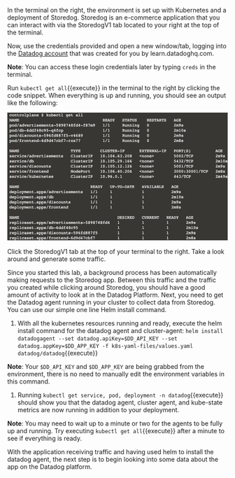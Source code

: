 In the terminal on the right, the environment is set up with Kubernetes and a deployment of Storedog. Storedog is an e-commerce application that you can interact with via the StoredogV1 tab located to your right at the top of the terminal.

Now, use the credentials provided and open a new window/tab, logging into the [Datadog account](https://app.datadoghq.com/account/login) that was created for you by learn.datadoghq.com. 

**Note**: You can access these login credentials later by typing `creds` in the terminal.

Run `kubectl get all`{{execute}} in the terminal to the right by clicking the code snippet. When everything is up and running, you should see an output like the following:

![Up and Running](./assets/up_and_running.png)

Click the StoredogV1 tab at the top of your terminal to the right. Take a look around and generate some traffic.

Since you started this lab, a background process has been automatically making requests to the Storedog app. Between this traffic and the traffic you created while clicking around Storedog, you should have a good amount of activity to look at in the Datadog Platform. Next, you need to get the Datadog agent running in your cluster to collect data from Storedog. You can use our simple one line Helm install command.

1. With all the kubernetes resources running and ready, execute the helm install command for the datadog agent and cluster-agent: `helm install datadogagent --set datadog.apiKey=$DD_API_KEY --set datadog.appKey=$DD_APP_KEY -f k8s-yaml-files/values.yaml datadog/datadog`{{execute}}

**Note**: Your `$DD_API_KEY` and `$DD_APP_KEY` are being grabbed from the environment, there is no need to manually edit the environment variables in this command.

1. Running `kubectl get service, pod, deployment -n datadog`{{execute}} should show you that the datadog agent, cluster agent, and kube-state metrics are now running in addition to your deployment.

**Note**: You may need to wait up to a minute or two for the agents to be fully up and running. Try executing `kubectl get all`{{execute}} after a minute to see if everything is ready. 

With the application receiving traffic and having used helm to install the datadog agent, the next step is to begin looking into some data about the app on the Datadog platform. 